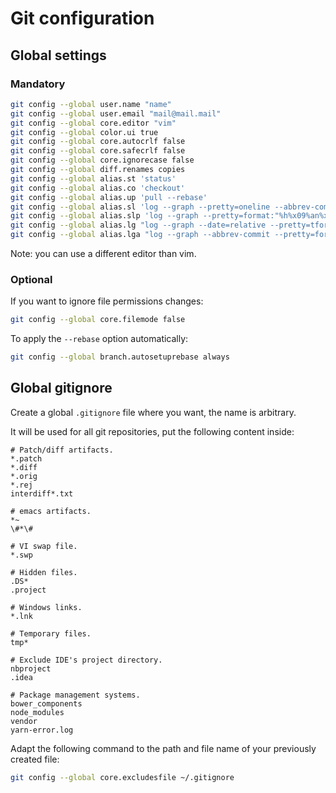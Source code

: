 # Git configuration

## Global settings

### Mandatory

```bash
git config --global user.name "name"
git config --global user.email "mail@mail.mail"
git config --global core.editor "vim"
git config --global color.ui true
git config --global core.autocrlf false
git config --global core.safecrlf false
git config --global core.ignorecase false
git config --global diff.renames copies
git config --global alias.st 'status'
git config --global alias.co 'checkout'
git config --global alias.up 'pull --rebase'
git config --global alias.sl 'log --graph --pretty=oneline --abbrev-commit --decorate'
git config --global alias.slp 'log --graph --pretty=format:"%h%x09%an%x09%ad%x09%s" --abbrev-commit --decorate'
git config --global alias.lg "log --graph --date=relative --pretty=tformat:'%Cred%h%Creset -%C(auto)%d%Creset %s %Cgreen(%an %ad)%Creset'"
git config --global alias.lga "log --graph --abbrev-commit --pretty=format:'%C(red)%h%Creset -%C(yellow)%d%Creset %s %C(green)(%cr) %C(bold blue)<%an>%Creset' --all"
```

Note: you can use a different editor than vim.

### Optional

If you want to ignore file permissions changes:
```bash
git config --global core.filemode false
```

To apply the `--rebase` option automatically:
```bash
git config --global branch.autosetuprebase always
```

## Global gitignore

Create a global `.gitignore` file where you want, the name is arbitrary.

It will be used for all git repositories, put the following content inside:
```
# Patch/diff artifacts.
*.patch
*.diff
*.orig
*.rej
interdiff*.txt

# emacs artifacts.
*~
\#*\#

# VI swap file.
*.swp

# Hidden files.
.DS*
.project

# Windows links.
*.lnk

# Temporary files.
tmp*

# Exclude IDE's project directory.
nbproject
.idea

# Package management systems.
bower_components
node_modules
vendor
yarn-error.log
```

Adapt the following command to the path and file name of your previously created
file:
```bash
git config --global core.excludesfile ~/.gitignore
```
